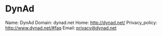 
# DynAd

Name: DynAd
Domain: dynad.net
Home: http://dynad.net/
Privacy_policy: http://www.dynad.net/#faq
Email: privacy@dynad.net
